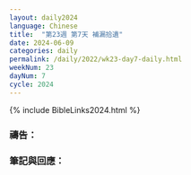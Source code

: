 ```yaml
---
layout: daily2024
language: Chinese
title:  "第23週 第7天 補漏拾遺"
date: 2024-06-09
categories: daily
permalink: /daily/2022/wk23-day7-daily.html
weekNum: 23
dayNum: 7
cycle: 2024
---
```


{% include BibleLinks2024.html %}

### 禱告：

### 筆記與回應：
